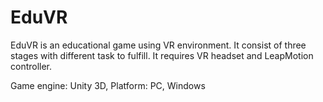 # EduVR
EduVR is an educational game using VR environment. It consist of three stages with different task to fulfill. It requires VR headset and LeapMotion controller.

Game engine: Unity 3D,
Platform: PC, Windows
